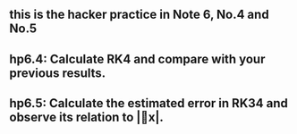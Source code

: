 ## this is the hacker practice in Note 6, No.4 and No.5

## hp6.4: Calculate RK4 and compare with your previous results.

## hp6.5: Calculate the estimated error in RK34 and observe its relation to |x|.
